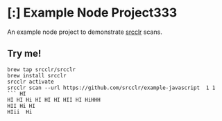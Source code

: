 # [:] Example Node Project333
An example node project to demonstrate [srcclr](https://www.srcclr.com) scans.

## Try me!

```
brew tap srcclr/srcclr  
brew install srcclr      
srcclr activate
srcclr scan --url https://github.com/srcclr/example-javascript  1 1
``` HI 
HI HI Hi HI HI HI HII HI HiHHH     
HII Hi HI
HIii  Hi
 
